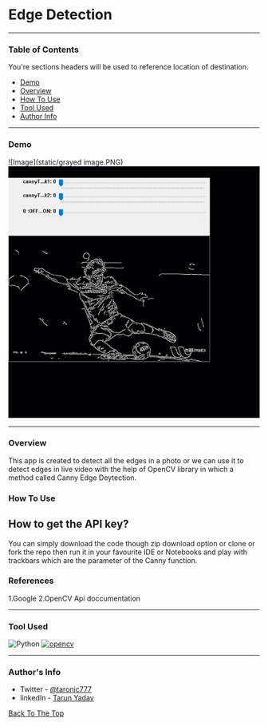 # Edge Detection 
---

### Table of Contents
You're sections headers will be used to reference location of destination.

- [Demo](#demo)
- [Overview](#overview)
- [How To Use](#how-to-use)
- [Tool Used](#tool-used)
- [Author Info](#author-info)

---

### Demo
![Image](static/grayed image.PNG)
![GIF](./static/gif.gif)

---

### Overview

This app is created to detect all the edges in a photo or we can use it to detect edges in live video with the help of OpenCV library in which a method called Canny Edge Deytection.

### How To Use

## How to get the API key?

You can simply download the code though zip download option or clone or fork the repo then run it in your favourite IDE or Notebooks and play with trackbars which are the parameter of the Canny function.

### References
1.Google
2.OpenCV Api doccumentation

---

### Tool Used

![Python](https://img.shields.io/badge/Python-3.8-blueviolet)
<a href="https://opencv.org/" target="_blank"> <img src="https://www.vectorlogo.zone/logos/opencv/opencv-icon.svg" alt="opencv" width="40" height="40"/> </a>


---

### Author's Info

- Twitter - [@taronic777](https://twitter.com/taronic777)
- linkedIn - [Tarun Yadav](https://www.linkedin.com/in/tarun-yadav-47442112b/)

[Back To The Top](#read-me-template)
